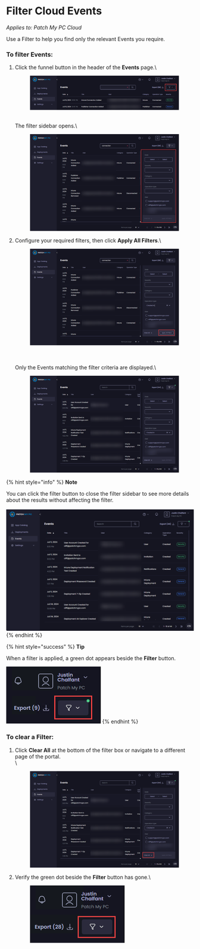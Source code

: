 # Filter Cloud Events

_Applies to: Patch My PC Cloud_

Use a Filter to help you find only the relevant Events you require.

### To filter Events:

1.  Click the funnel button in the header of the **Events** page.\


    <figure><img src="../../.gitbook/assets/image (1766).png" alt="Clicking the funnel button"><figcaption></figcaption></figure>

    \
    The filter sidebar opens.\


    <figure><img src="../../.gitbook/assets/image (1767).png" alt="Filter sidebar opens"><figcaption></figcaption></figure>


2.  Configure your required filters, then click **Apply All Filters**.\


    <figure><img src="../../.gitbook/assets/image (1768).png" alt="Clicking “Apply All Filters”"><figcaption></figcaption></figure>

    \
    \
    Only the Events matching the filter criteria are displayed.\


    <figure><img src="../../.gitbook/assets/image (1769).png" alt="Only events matching the filtered criteria are shown"><figcaption></figcaption></figure>

{% hint style="info" %}
**Note**

You can click the filter button to close the filter sidebar to see more details about the results without affecting the filter.\
\
![Closing the filter sidebar](<../../.gitbook/assets/image (1770).png>)
{% endhint %}

{% hint style="success" %}
**Tip**

When a filter is applied, a green dot appears beside the **Filter** button.

![](<../../.gitbook/assets/image (1498).png>)
{% endhint %}

### To clear a Filter:

1.  Click **Clear All** at the bottom of the filter box or navigate to a different page of the portal.\
    \


    <figure><img src="../../.gitbook/assets/image (1771).png" alt="Using “Clear All” to remove a filter"><figcaption></figcaption></figure>
2.  Verify the green dot beside the **Filter** button has gone.\


    <figure><img src="../../.gitbook/assets/image (1500).png" alt="Verifying the green dot has gone"><figcaption></figcaption></figure>
